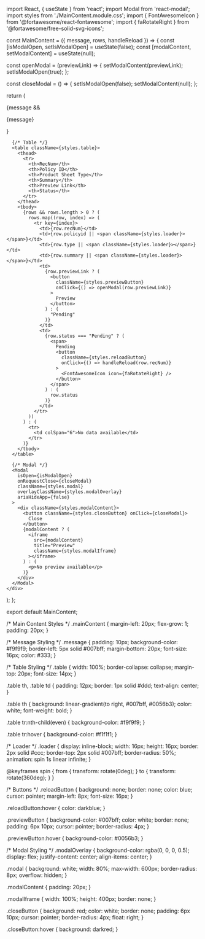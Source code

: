 import React, { useState } from 'react';
import Modal from 'react-modal';
import styles from './MainContent.module.css';
import { FontAwesomeIcon } from '@fortawesome/react-fontawesome';
import { faRotateRight } from '@fortawesome/free-solid-svg-icons';

const MainContent = ({ message, rows, handleReload }) => {
  const [isModalOpen, setIsModalOpen] = useState(false);
  const [modalContent, setModalContent] = useState(null);

  const openModal = (previewLink) => {
    setModalContent(previewLink);
    setIsModalOpen(true);
  };

  const closeModal = () => {
    setIsModalOpen(false);
    setModalContent(null);
  };

  return (
    <div className={styles.mainContent}>
      {message && <p className={styles.message}>{message}</p>}

      {/* Table */}
      <table className={styles.table}>
        <thead>
          <tr>
            <th>RecNum</th>
            <th>Policy ID</th>
            <th>Product Sheet Type</th>
            <th>Summary</th>
            <th>Preview Link</th>
            <th>Status</th>
          </tr>
        </thead>
        <tbody>
          {rows && rows.length > 0 ? (
            rows.map((row, index) => (
              <tr key={index}>
                <td>{row.recNum}</td>
                <td>{row.policyid || <span className={styles.loader}></span>}</td>
                <td>{row.type || <span className={styles.loader}></span>}</td>
                <td>{row.summary || <span className={styles.loader}></span>}</td>
                <td>
                  {row.previewLink ? (
                    <button
                      className={styles.previewButton}
                      onClick={() => openModal(row.previewLink)}
                    >
                      Preview
                    </button>
                  ) : (
                    "Pending"
                  )}
                </td>
                <td>
                  {row.status === "Pending" ? (
                    <span>
                      Pending
                      <button
                        className={styles.reloadButton}
                        onClick={() => handleReload(row.recNum)}
                      >
                        <FontAwesomeIcon icon={faRotateRight} />
                      </button>
                    </span>
                  ) : (
                    row.status
                  )}
                </td>
              </tr>
            ))
          ) : (
            <tr>
              <td colSpan="6">No data available</td>
            </tr>
          )}
        </tbody>
      </table>

      {/* Modal */}
      <Modal
        isOpen={isModalOpen}
        onRequestClose={closeModal}
        className={styles.modal}
        overlayClassName={styles.modalOverlay}
        ariaHideApp={false}
      >
        <div className={styles.modalContent}>
          <button className={styles.closeButton} onClick={closeModal}>
            Close
          </button>
          {modalContent ? (
            <iframe
              src={modalContent}
              title="Preview"
              className={styles.modalIframe}
            ></iframe>
          ) : (
            <p>No preview available</p>
          )}
        </div>
      </Modal>
    </div>
  );
};

export default MainContent;



/* Main Content Styles */
.mainContent {
  margin-left: 20px;
  flex-grow: 1;
  padding: 20px;
}

/* Message Styling */
.message {
  padding: 10px;
  background-color: #f9f9f9;
  border-left: 5px solid #007bff;
  margin-bottom: 20px;
  font-size: 16px;
  color: #333;
}

/* Table Styling */
.table {
  width: 100%;
  border-collapse: collapse;
  margin-top: 20px;
  font-size: 14px;
}

.table th, .table td {
  padding: 12px;
  border: 1px solid #ddd;
  text-align: center;
}

.table th {
  background: linear-gradient(to right, #007bff, #0056b3);
  color: white;
  font-weight: bold;
}

.table tr:nth-child(even) {
  background-color: #f9f9f9;
}

.table tr:hover {
  background-color: #f1f1f1;
}

/* Loader */
.loader {
  display: inline-block;
  width: 16px;
  height: 16px;
  border: 2px solid #ccc;
  border-top: 2px solid #007bff;
  border-radius: 50%;
  animation: spin 1s linear infinite;
}

@keyframes spin {
  from {
    transform: rotate(0deg);
  }
  to {
    transform: rotate(360deg);
  }
}

/* Buttons */
.reloadButton {
  background: none;
  border: none;
  color: blue;
  cursor: pointer;
  margin-left: 8px;
  font-size: 16px;
}

.reloadButton:hover {
  color: darkblue;
}

.previewButton {
  background-color: #007bff;
  color: white;
  border: none;
  padding: 6px 10px;
  cursor: pointer;
  border-radius: 4px;
}

.previewButton:hover {
  background-color: #0056b3;
}

/* Modal Styling */
.modalOverlay {
  background-color: rgba(0, 0, 0, 0.5);
  display: flex;
  justify-content: center;
  align-items: center;
}

.modal {
  background: white;
  width: 80%;
  max-width: 600px;
  border-radius: 8px;
  overflow: hidden;
}

.modalContent {
  padding: 20px;
}

.modalIframe {
  width: 100%;
  height: 400px;
  border: none;
}

.closeButton {
  background: red;
  color: white;
  border: none;
  padding: 6px 10px;
  cursor: pointer;
  border-radius: 4px;
  float: right;
}

.closeButton:hover {
  background: darkred;
}
